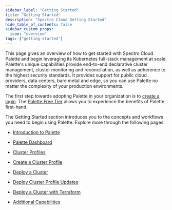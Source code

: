 ```yaml
---
sidebar_label: "Getting Started"
title: "Getting Started"
description: "Spectro Cloud Getting Started"
hide_table_of_contents: false
sidebar_custom_props:
  icon: "overview"
tags: ["getting-started"]
---
```


This page gives an overview of how to get started with Spectro Cloud Palette and begin leveraging its Kubernetes
full-stack management at scale. Palette's unique capabilities provide end-to-end declarative cluster management, cluster
monitoring and reconciliation, as well as adherence to the highest security standards. It provides support for public
cloud providers, data centers, bare metal and edge, so you can use Palette no matter the complexity of your production
environments.

The first step towards adopting Palette in your organization is to
[create a login](https://www.spectrocloud.com/get-started). The
[Palette Free Tier](https://www.spectrocloud.com/free-tier) allows you to experience the benefits of Palette first-hand.

The Getting Started section introduces you to the concepts and workflows you need to begin using Palette. Explore more
through the following pages.

- [Introduction to Palette](./introduction.md)

- [Palette Dashboard](./dashboard.md)

- [Cluster Profiles](./cluster-profiles.md)

- [Create a Cluster Profile](./create-cluster-profile.md)

- [Deploy a Cluster](./deploy-k8s-cluster.md)

- [Deploy Cluster Profile Updates](./update-k8s-cluster.md)

- [Deploy a Cluster with Terraform](./terraform.md)

- [Additional Capabilities](./additional-capabilities.md)
